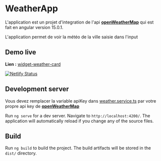# WeatherApp

L'application est un projet d'integration de l'api **[openWeatherMap](https://openweathermap.org/)** qui est fait en angular version 15.0.1.

L'application permet de voir la météo de la ville saisie dans l'input

## Demo live
**Lien  :** [widget-weather-card](https://widget-weather-card.netlify.app/widget)

[![Netlify Status](https://api.netlify.com/api/v1/badges/261cc60e-5c4b-48f6-a69c-dc08a026ada8/deploy-status)](https://widget-weather-card.netlify.app/widget)

## Development server
Vous devez remplacer la variable apiKey dans [weather.service.ts](src/app/service/weather.service.ts) par votre propre api key de **[openWeatherMap](https://openweathermap.org/)**

Run `ng serve` for a dev server. Navigate to `http://localhost:4200/`. The application will automatically reload if you change any of the source files.

## Build

Run `ng build` to build the project. The build artifacts will be stored in the `dist/` directory.
